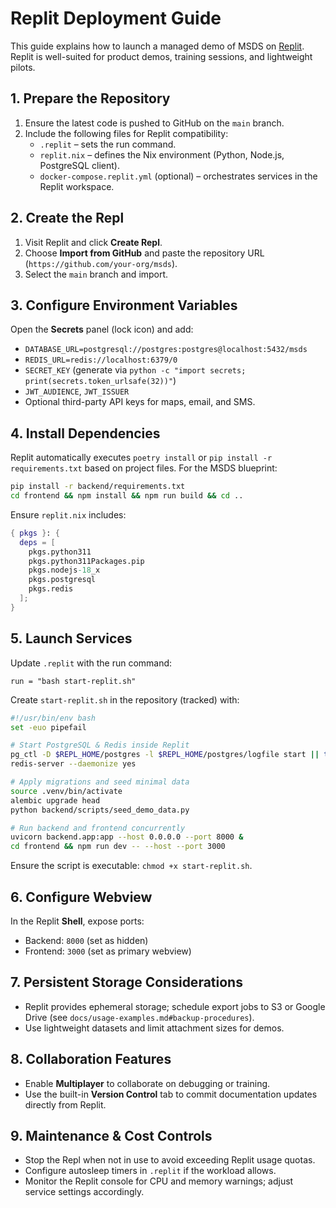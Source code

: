 # Replit Deployment Guide

This guide explains how to launch a managed demo of MSDS on [Replit](https://replit.com/). Replit is
well-suited for product demos, training sessions, and lightweight pilots.

## 1. Prepare the Repository
1. Ensure the latest code is pushed to GitHub on the `main` branch.
2. Include the following files for Replit compatibility:
   - `.replit` – sets the run command.
   - `replit.nix` – defines the Nix environment (Python, Node.js, PostgreSQL client).
   - `docker-compose.replit.yml` (optional) – orchestrates services in the Replit workspace.

## 2. Create the Repl
1. Visit Replit and click **Create Repl**.
2. Choose **Import from GitHub** and paste the repository URL (`https://github.com/your-org/msds`).
3. Select the `main` branch and import.

## 3. Configure Environment Variables
Open the **Secrets** panel (lock icon) and add:
- `DATABASE_URL=postgresql://postgres:postgres@localhost:5432/msds`
- `REDIS_URL=redis://localhost:6379/0`
- `SECRET_KEY` (generate via `python -c "import secrets; print(secrets.token_urlsafe(32))"`)
- `JWT_AUDIENCE`, `JWT_ISSUER`
- Optional third-party API keys for maps, email, and SMS.

## 4. Install Dependencies
Replit automatically executes `poetry install` or `pip install -r requirements.txt` based on project
files. For the MSDS blueprint:
```bash
pip install -r backend/requirements.txt
cd frontend && npm install && npm run build && cd ..
```

Ensure `replit.nix` includes:
```nix
{ pkgs }: {
  deps = [
    pkgs.python311
    pkgs.python311Packages.pip
    pkgs.nodejs-18_x
    pkgs.postgresql
    pkgs.redis
  ];
}
```

## 5. Launch Services
Update `.replit` with the run command:
```
run = "bash start-replit.sh"
```

Create `start-replit.sh` in the repository (tracked) with:
```bash
#!/usr/bin/env bash
set -euo pipefail

# Start PostgreSQL & Redis inside Replit
pg_ctl -D $REPL_HOME/postgres -l $REPL_HOME/postgres/logfile start || true
redis-server --daemonize yes

# Apply migrations and seed minimal data
source .venv/bin/activate
alembic upgrade head
python backend/scripts/seed_demo_data.py

# Run backend and frontend concurrently
uvicorn backend.app:app --host 0.0.0.0 --port 8000 &
cd frontend && npm run dev -- --host --port 3000
```

Ensure the script is executable: `chmod +x start-replit.sh`.

## 6. Configure Webview
In the Replit **Shell**, expose ports:
- Backend: `8000` (set as hidden)
- Frontend: `3000` (set as primary webview)

## 7. Persistent Storage Considerations
- Replit provides ephemeral storage; schedule export jobs to S3 or Google Drive (see
  `docs/usage-examples.md#backup-procedures`).
- Use lightweight datasets and limit attachment sizes for demos.

## 8. Collaboration Features
- Enable **Multiplayer** to collaborate on debugging or training.
- Use the built-in **Version Control** tab to commit documentation updates directly from Replit.

## 9. Maintenance & Cost Controls
- Stop the Repl when not in use to avoid exceeding Replit usage quotas.
- Configure autosleep timers in `.replit` if the workload allows.
- Monitor the Replit console for CPU and memory warnings; adjust service settings accordingly.
